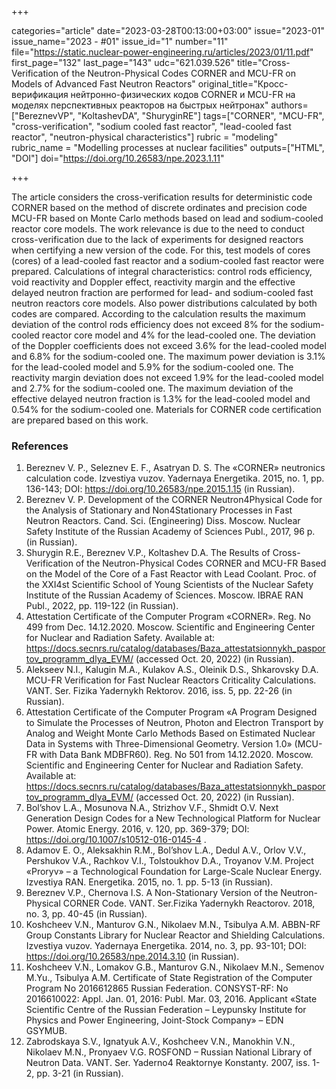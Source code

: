 +++

categories="article"
date="2023-03-28T00:13:00+03:00"
issue="2023-01"
issue_name="2023 - #01"
issue_id="1"
number="11"
file="https://static.nuclear-power-engineering.ru/articles/2023/01/11.pdf"
first_page="132"
last_page="143"
udc="621.039.526"
title="Cross-Verification of the Neutron-Physical Codes CORNER and MCU-FR on Models of Advanced Fast Neutron Reactors"
original_title="Кросс-верификация нейтронно-физических кодов CORNER и MCU-FR на моделях перспективных реакторов на быстрых нейтронах"
authors=["BereznevVP", "KoltashevDA", "ShuryginRE"]
tags=["CORNER", "MCU-FR", "cross-verification", "sodium cooled fast reactor", "lead-cooled fast reactor", "neutron-physical characteristics"]
rubric = "modeling"
rubric_name = "Modelling processes at nuclear facilities"
outputs=["HTML", "DOI"]
doi="https://doi.org/10.26583/npe.2023.1.11"

+++

The article considers the cross-verification results for deterministic code CORNER based on the method of discrete ordinates and precision code MCU-FR based on Monte Carlo methods based on lead and sodium-cooled reactor core models. The work relevance is due to the need to conduct cross-verification due to the lack of experiments for designed reactors when certifying a new version of the code. For this, test models of cores (cores) of a lead-cooled fast reactor and a sodium-cooled fast reactor were prepared. Calculations of integral characteristics: control rods efficiency, void reactivity and Doppler effect, reactivity margin and the effective delayed neutron fraction are performed for lead- and sodium-cooled fast neutron reactors core models. Also power distributions calculated by both codes are compared. According to the calculation results the maximum deviation of the control rods efficiency does not exceed 8% for the sodium-cooled reactor core model and 4% for the lead-cooled one. The deviation of the Doppler coefficients does not exceed 3.6% for the lead-cooled model and 6.8% for the sodium-cooled one. The maximum power deviation is 3.1% for the lead-cooled model and 5.9% for the sodium-cooled one. The reactivity margin deviation does not exceed 1.9% for the lead-cooled model and 2.7% for the sodium-cooled one. The maximum deviation of the effective delayed neutron fraction is 1.3% for the lead-cooled model and 0.54% for the sodium-cooled one. Materials for CORNER code certification are prepared based on this work.

### References

1. Bereznev V. P., Seleznev E. F., Asatryan D. S. The «CORNER» neutronics calculation code. Izvestiya vuzov. Yadernaya Energetika. 2015, no. 1, pp. 136-143; DOI: https://doi.org/10.26583/npe.2015.1.15 (in Russian).
2. Bereznev V. P. Development of the CORNER Neutron4Physical Code for the Analysis of Stationary and Non4Stationary Processes in Fast Neutron Reactors. Cand. Sci. (Engineering) Diss. Moscow. Nuclear Safety Institute of the Russian Academy of Sciences Publ., 2017, 96 p. (in Russian).
3. Shurygin R.E., Bereznev V.P., Koltashev D.A. The Results of Cross-Verification of the Neutron-Physical Codes CORNER and MCU-FR Based on the Model of the Core of a Fast Reactor with Lead Coolant. Proc. of the XXI4st Scientific School of Young Scientists of the Nuclear Safety Institute of the Russian Academy of Sciences. Moscow. IBRAE RAN Publ., 2022, pp. 119-122 (in Russian).
4. Attestation Certificate of the Computer Program «CORNER». Reg. No 499 from Dec. 14.12.2020. Moscow. Scientific and Engineering Center for Nuclear and Radiation Safety. Available at: https://docs.secnrs.ru/catalog/databases/Baza_attestatsionnykh_pasportov_programm_dlya_EVM/ (accessed Oct. 20, 2022) (in Russian).
5. Alekseev N.I., Kalugin M.A., Kulakov A.S., Oleinik D.S., Shkarovsky D.A. MCU-FR Verification for Fast Nuclear Reactors Criticality Calculations. VANT. Ser. Fizika Yadernykh Rektorov. 2016, iss. 5, pp. 22-26 (in Russian).
6. Attestation Certificate of the Computer Program «A Program Designed to Simulate the Processes of Neutron, Photon and Electron Transport by Analog and Weight Monte Carlo Methods Based on Estimated Nuclear Data in Systems with Three-Dimensional Geometry. Version 1.0» (MCU-FR with Data Bank MDBFR60). Reg. No 501 from 14.12.2020. Moscow. Scientific and Engineering Center for Nuclear and Radiation Safety. Available at: https://docs.secnrs.ru/catalog/databases/Baza_attestatsionnykh_pasportov_programm_dlya_EVM/ (accessed Oct. 20, 2022) (in Russian).
7. Bol’shov L.A., Mosunova N.A., Strizhov V.F., Shmidt O.V. Next Generation Design Codes for a New Technological Platform for Nuclear Power. Atomic Energy. 2016, v. 120, pp. 369-379; DOI: https://doi.org/10.1007/s10512-016-0145-4 .
8. Adamov E. O., Aleksakhin R.M., Bol’shov L.A., Dedul A.V., Orlov V.V., Pershukov V.A., Rachkov V.I., Tolstoukhov D.A., Troyanov V.M. Project «Proryv» – a Technological Foundation for Large-Scale Nuclear Energy. Izvestiya RAN. Energetika. 2015, no. 1. pp. 5-13 (in Russian).
9. Bereznev V.P., Chernova I.S. A Non-Stationary Version of the Neutron-Physical CORNER Code. VANT. Ser.Fizika Yadernykh Reactorov. 2018, no. 3, pp. 40-45 (in Russian).
10. Koshcheev V.N., Manturov G.N., Nikolaev M.N., Tsibulya A.M. ABBN-RF Group Constants Library for Nuclear Reactor and Shielding Calculations. Izvestiya vuzov. Yadernaya Energetika. 2014, no. 3, pp. 93-101; DOI: https://doi.org/10.26583/npe.2014.3.10 (in Russian).
11. Koshcheev V.N., Lomakov G.B., Manturov G.N., Nikolaev M.N., Semenov M.Yu., Tsibulya A.M. Certificate of State Registration of the Computer Program No 2016612865 Russian Federation. CONSYST-RF: No 2016610022: Appl. Jan. 01, 2016: Publ. Mar. 03, 2016. Applicant «State Scientific Centre of the Russian Federation – Leypunsky Institute for Physics and Power Engineering, Joint-Stock Company» – EDN GSYMUB.
12. Zabrodskaya S.V., Ignatyuk A.V., Koshcheev V.N., Manokhin V.N., Nikolaev M.N., Pronyaev V.G. ROSFOND – Russian National Library of Neutron Data. VANT. Ser. Yaderno4 Reaktornye Konstanty. 2007, iss. 1-2, pp. 3-21 (in Russian).